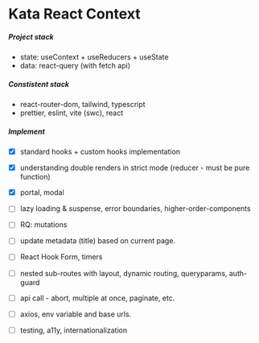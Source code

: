 # Kata React Context

##### Project stack

-   state: useContext + useReducers + useState
-   data: react-query (with fetch api)

##### Constistent stack

-   react-router-dom, tailwind, typescript
-   prettier, eslint, vite (swc), react

##### Implement

-   [x] standard hooks + custom hooks implementation
-   [x] understanding double renders in strict mode (reducer - must be pure function)
-   [x] portal, modal
-   [ ] lazy loading & suspense, error boundaries, higher-order-components
-   [ ] RQ: mutations

-   [ ] update metadata (title) based on current page.
-   [ ] React Hook Form, timers
-   [ ] nested sub-routes with layout, dynamic routing, queryparams, auth-guard
-   [ ] api call - abort, multiple at once, paginate, etc.
-   [ ] axios, env variable and base urls.
-   [ ] testing, a11y, internationalization

